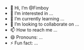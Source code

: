 - 👋 Hi, I’m @Fimboy
- 👀 I’m interested in ...
- 🌱 I’m currently learning ...
- 💞️ I’m looking to collaborate on ...
- 📫 How to reach me ...
- 😄 Pronouns: ...
- ⚡ Fun fact: ...

<!---
Fimboy/Fimboy is a ✨ special ✨ repository because its `README.md` (this file) appears on your GitHub profile.
You can click the Preview link to take a look at your changes.
--->
